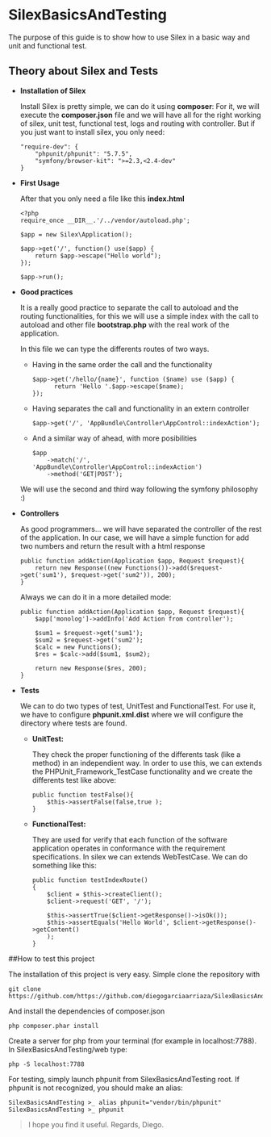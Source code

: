 # SilexBasicsAndTesting

The purpose of this guide is to show how to use Silex in a basic way and unit and functional test.

## Theory about Silex and Tests
* **Installation of Silex**

    Install Silex is pretty simple, we can do it using **composer**:
    For it, we will execute the **composer.json** file and we will have all for the right working of silex, unit test, functional test, logs and routing with controller. 
    But if you just want to install silex, you only need:
    ``` 
    "require-dev": {
        "phpunit/phpunit": "5.7.5",
        "symfony/browser-kit": ">=2.3,<2.4-dev"
    }
    ```
    
* **First Usage**

    After that you only need a file like this **index.html**
    ```
    <?php
    require_once __DIR__.'/../vendor/autoload.php';
    
    $app = new Silex\Application();
    
    $app->get('/', function() use($app) {
        return $app->escape("Hello world");
    });
    
    $app->run();
    ```
    
* **Good practices**

    It is a really good practice to separate the call to autoload and the routing functionalities, for this we will use a simple index with the call to autoload and other file **bootstrap.php** with the real work of the application.
    
    In this file we can type the differents routes of two ways.
        
    * Having in the same order the call and the functionality
        ```
        $app->get('/hello/{name}', function ($name) use ($app) {
              return 'Hello '.$app->escape($name);
        });
        ```
    * Having separates the call and functionality in an extern controller
        ```
        $app->get('/', 'AppBundle\Controller\AppControl::indexAction');
        ```
    * And a similar way of ahead, with more posibilities
        ```
        $app
            ->match('/', 'AppBundle\Controller\AppControl::indexAction')
            ->method('GET|POST');
        ```
        
    We will use the second and third way following the symfony philosophy :)
    
* **Controllers**

    As good programmers... we will have separated the controller of the rest of the application. In our case, we will have a simple function for add two numbers and return the result with a html response
    ```
    public function addAction(Application $app, Request $request){
        return new Response((new Functions())->add($request->get('sum1'), $request->get('sum2')), 200);
    }
    ```
    Always we can do it in a more detailed mode:
    ```
    public function addAction(Application $app, Request $request){
        $app['monolog']->addInfo('Add Action from controller');

        $sum1 = $request->get('sum1');
        $sum2 = $request->get('sum2');
        $calc = new Functions();
        $res = $calc->add($sum1, $sum2);
        
        return new Response($res, 200);
    }
    ```
    
* **Tests**
    
    We can to do two types of test, UnitTest and FunctionalTest. For use it, we have to configure **phpunit.xml.dist** where we will configure the directory where tests are found.
    
    * **UnitTest:** 
    
        They check the proper functioning of the differents task (like a method) in an independient way. In order to use this, we can extends the PHPUnit_Framework_TestCase functionality and we create the differents test like above:
        
        ```
        public function testFalse(){
            $this->assertFalse(false,true );
        }
        ```
        
    * **FunctionalTest:**
    
        They are used for verify that each function of the software application operates in conformance with the requirement specifications. In silex we can extends WebTestCase. We can do something like this:
        
        ```
        public function testIndexRoute()
        {
            $client = $this->createClient();
            $client->request('GET', '/');
        
            $this->assertTrue($client->getResponse()->isOk());
            $this->assertEquals('Hello World', $client->getResponse()->getContent()
            );
        }
        ```
  
##How to test this project

The installation of this project is very easy. Simple clone the repository with 
```
git clone https://github.com/https://github.com/diegogarciaarriaza/SilexBasicsAndTesting
```

And install the dependencies of composer.json
```
php composer.phar install
```

Create a server for php from your terminal (for example in localhost:7788). In SilexBasicsAndTesting/web type:
```
php -S localhost:7788
```

For testing, simply launch phpunit from SilexBasicsAndTesting root. If phpunit is not recognized, you should make an alias:
```
SilexBasicsAndTesting >_ alias phpunit="vendor/bin/phpunit"
SilexBasicsAndTesting >_ phpunit
```

>I hope you find it useful.
Regards, Diego.